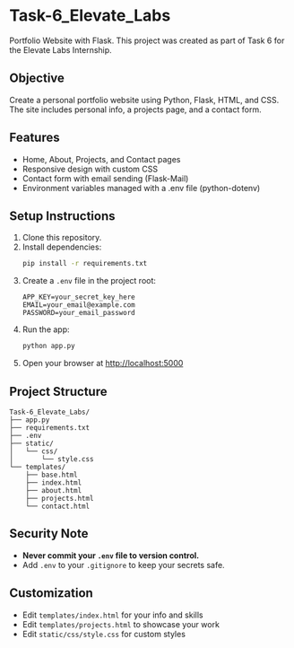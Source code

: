 # Task-6_Elevate_Labs

Portfolio Website with Flask. This project was created as part of Task 6 for the Elevate Labs Internship.

## Objective
Create a personal portfolio website using Python, Flask, HTML, and CSS. The site includes personal info, a projects page, and a contact form.

## Features
- Home, About, Projects, and Contact pages
- Responsive design with custom CSS
- Contact form with email sending (Flask-Mail)
- Environment variables managed with a .env file (python-dotenv)

## Setup Instructions
1. Clone this repository.
2. Install dependencies:
   ```bash
   pip install -r requirements.txt
   ```
3. Create a `.env` file in the project root:
   ```env
   APP_KEY=your_secret_key_here
   EMAIL=your_email@example.com
   PASSWORD=your_email_password
   ```
4. Run the app:
   ```bash
   python app.py
   ```
5. Open your browser at [http://localhost:5000](http://localhost:5000)

## Project Structure
```
Task-6_Elevate_Labs/
├── app.py
├── requirements.txt
├── .env
├── static/
│   └── css/
│       └── style.css
└── templates/
    ├── base.html
    ├── index.html
    ├── about.html
    ├── projects.html
    └── contact.html
```

## Security Note
- **Never commit your `.env` file to version control.**
- Add `.env` to your `.gitignore` to keep your secrets safe.

## Customization
- Edit `templates/index.html` for your info and skills
- Edit `templates/projects.html` to showcase your work
- Edit `static/css/style.css` for custom styles
